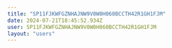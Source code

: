 ```yaml
---
title: "SP11FJKWFGZNHAJNW9V0W0H060BCCTH42R1GH1FJM"
date: 2024-07-21T18:45:52.934Z
user: SP11FJKWFGZNHAJNW9V0W0H060BCCTH42R1GH1FJM
layout: "users"
---
```

    